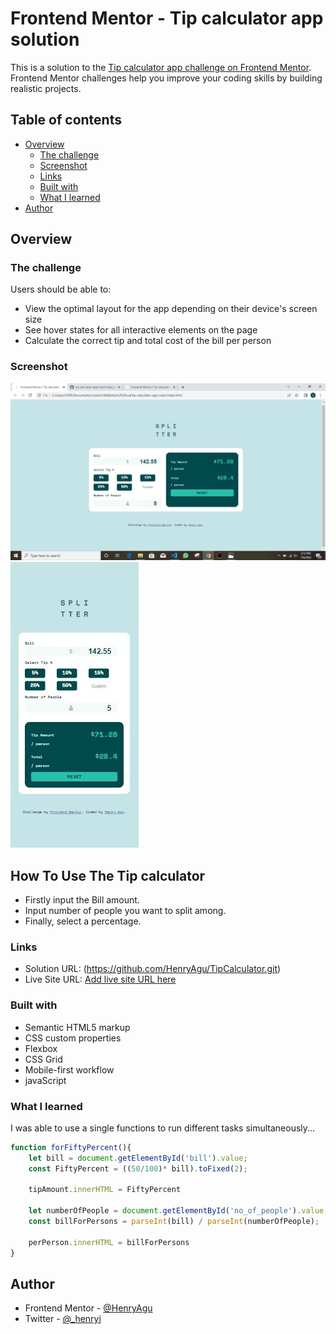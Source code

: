 # Frontend Mentor - Tip calculator app solution

This is a solution to the [Tip calculator app challenge on Frontend Mentor](https://www.frontendmentor.io/challenges/tip-calculator-app-ugJNGbJUX). Frontend Mentor challenges help you improve your coding skills by building realistic projects.


## Table of contents

- [Overview](#overview)
  - [The challenge](#the-challenge)
  - [Screenshot](#screenshot)
  - [Links](#links)
  - [Built with](#built-with)
  - [What I learned](#what-i-learned)
- [Author](#author)


## Overview

### The challenge

Users should be able to:

- View the optimal layout for the app depending on their device's screen size
- See hover states for all interactive elements on the page
- Calculate the correct tip and total cost of the bill per person

### Screenshot

![](./design/screenshot1.JPG)
![](./design/screenshot2.JPG)


## How To Use The Tip calculator

- Firstly input the Bill amount.
- Input number of people you want to split among.
- Finally, select a percentage.



### Links

- Solution URL: (https://github.com/HenryAgu/TipCalculator.git)
- Live Site URL: [Add live site URL here](https://your-live-site-url.com)


### Built with

- Semantic HTML5 markup
- CSS custom properties
- Flexbox
- CSS Grid
- Mobile-first workflow
- javaScript

### What I learned

I was able to use a single functions to run different tasks simultaneously...


```js
function forFiftyPercent(){
    let bill = document.getElementById('bill').value;
    const FiftyPercent = ((50/100)* bill).toFixed(2);
    
    tipAmount.innerHTML = FiftyPercent

    let numberOfPeople = document.getElementById('no_of_people').value;
    const billForPersons = parseInt(bill) / parseInt(numberOfPeople);

    perPerson.innerHTML = billForPersons
}

```

## Author

- Frontend Mentor - [@HenryAgu](https://www.frontendmentor.io/profile/HenryAgu)
- Twitter - [@_henryi](https://www.twitter.com/_henryi)



